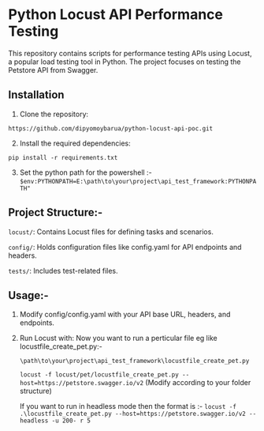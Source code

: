 # Python Locust API Performance Testing

This repository contains scripts for performance testing APIs using Locust, a popular load testing tool in Python. The project focuses on testing the Petstore API from Swagger.

## Installation

1. Clone the repository:

`https://github.com/dipyomoybarua/python-locust-api-poc.git`

2. Install the required dependencies:

`pip install -r requirements.txt`

3. Set the python path for the powershell :- `$env:PYTHONPATH=E:\path\to\your\project\api_test_framework:PYTHONPATH"`

## Project Structure:-

`locust/`: Contains Locust files for defining tasks and scenarios.

`config/`: Holds configuration files like config.yaml for API endpoints and headers.

`tests/`: Includes test-related files.

## Usage:-
1. Modify config/config.yaml with your API base URL, headers, and endpoints.

2. Run Locust with:
    Now you want to run a perticular file eg like locustfile_create_pet.py:-

    `\path\to\your\project\api_test_framework\locustfile_create_pet.py`

    `locust -f locust/pet/locustfile_create_pet.py --host=https://petstore.swagger.io/v2` (Modify according to your folder structure)

    If you want to run in headless mode then the format is :-
    `locust -f .\locustfile_create_pet.py --host=https://petstore.swagger.io/v2 --headless -u 200- r 5`